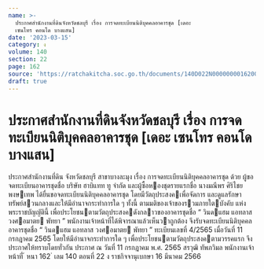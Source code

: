 ```yaml
---
name: >-
  ประกาศสำนักงานที่ดินจังหวัดชลบุรี เรื่อง การจดทะเบียนนิติบุคคลอาคารชุด [เดอะ
  เซนโทร คอนโด บางแสน]
date: '2023-03-15'
category: ง
volume: 140
section: 22
page: 162
source: 'https://ratchakitcha.soc.go.th/documents/140D022N0000000016200.pdf'
draft: true
---
```


# ประกาศสำนักงานที่ดินจังหวัดชลบุรี เรื่อง การจดทะเบียนนิติบุคคลอาคารชุด [เดอะ เซนโทร คอนโด บางแสน]

ประกาศสํานักงานที่ดิน จังหวัดชลบุรี สาขาบางละมุง เรื่อง การจดทะเบียนนิติบุคคลอาคารชุด ด้วย ผู้ขอจดทะเบียนอาคารชุดชื่อ บริษัท ฮาบิแทท ทู จํากัด และผู้ซื้อหองชุดรายแรกชื่อ นางมณีพร ศิริไชยพงษเทพ ได้ยื่นขอจดทะเบียนนิติบุคคลอาคารชุด โดยมีวัตถุประสงคเพื่อจัดการ และดูแลรักษาทรัพย์สวนกลางและให้มีอํานาจกระทําการใด ๆ ทั้งนี้ ตามมติของเจ้าของรวมภายใตบังคับ แห่งพระราชบัญญัตินี้ เพื่อประโยชนตามวัตถุประสงคดังกลาวของอาคารชุดชื่อ “ วินดแฮม แอทลาส วงศอมาตย พัทยา ” พนักงานเจ้าหน้าที่ได้พิจารณาแล้วเห็นวาถูกต้อง จึงรับจดทะเบียนนิติบุคคลอาคารชุดชื่อ “ วินดแฮม แอทลาส วงศอมาตย พัทยา ” ทะเบียนเลขที่ 4/2565 เมื่อวันที่ 11 กรกฎาคม 2565 โดยให้มีอํานาจกระทําการใด ๆ เพื่อประโยชนตามวัตถุประสงคตามวรรคแรก จึงประกาศให้ทราบโดยทั่วกัน ประกาศ ณ วันที่ 11 กรกฎาคม พ.ศ. 2565 สรวุฒิ ทัพภวิมล พนักงานเจ้าหน้าที่ ้ หนา 162 ่ เลม 140 ตอนที่ 22 ง ราชกิจจานุเบกษา 16 มีนาคม 2566
